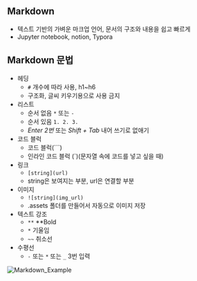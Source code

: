 ## Markdown
- 텍스트 기반의 가벼운 마크업 언어, 문서의 구조와 내용을 쉽고 빠르게
- Jupyter notebook, notion, Typora

## Markdown 문법
- 헤딩
    - `#` 개수에 따라 사용, h1~h6
    - 구조화, 글씨 키우기용으로 사용 금지
- 리스트
    - 순서 없음 `*` 또는 `-`
    - 순서 있음 `1. 2. 3.`
    - *Enter 2번* 또는 *Shift + Tab* 내어 쓰기로 없애기
- 코드 블럭
    - 코드 블럭(```)
    - 인라인 코드 블럭 (`)(문자열 속에 코드를 넣고 싶을 때)
- 링크
    - `[string](url)`
    - string은 보여지는 부분, url은 연결할 부분
- 이미지
    - `![string](img_url)`
    - .assets 폴더를 만들어서 자동으로 이미지 저장
- 텍스트 강조
    - `**` **Bold
    - `*` 기울임
    - `~~` 취소선
- 수평선
    - *`-`* 또는 `*` 또는 `_`  3번 입력

![Markdown_Example](https://s3.us-west-2.amazonaws.com/secure.notion-static.com/110a7c7d-e25d-4387-833c-1899ceab6d1f/Untitled.png?X-Amz-Algorithm=AWS4-HMAC-SHA256&X-Amz-Content-Sha256=UNSIGNED-PAYLOAD&X-Amz-Credential=AKIAT73L2G45EIPT3X45%2F20220715%2Fus-west-2%2Fs3%2Faws4_request&X-Amz-Date=20220715T051017Z&X-Amz-Expires=86400&X-Amz-Signature=1d524e5af796c9839a10f0e0123bf802e98c9d1738e2f44a6722641fadb1073d&X-Amz-SignedHeaders=host&response-content-disposition=filename%20%3D%22Untitled.png%22&x-id=GetObject)
